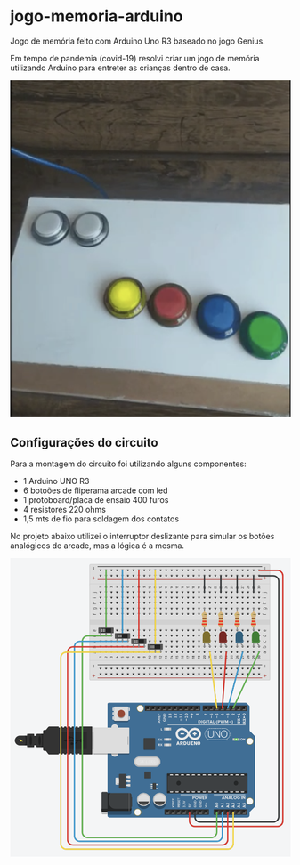 # jogo-memoria-arduino
Jogo de memória feito com Arduino Uno R3 baseado no jogo Genius.

Em tempo de pandemia (covid-19) resolvi criar um jogo de memória utilizando Arduino para entreter as crianças dentro de casa.

[![Demonstração de uso do jogo](image.png)](demo.mp4)

## Configurações do circuito

Para a montagem do circuito foi utilizando alguns componentes:

- 1 Arduino UNO R3
- 6 botoões de fliperama arcade com led
- 1 protoboard/placa de ensaio 400 furos
- 4 resistores 220 ohms
- 1,5 mts de fio para soldagem dos contatos

No projeto abaixo utilizei o interruptor deslizante para simular os botões analógicos de arcade, mas a lógica é a mesma.

![Demonstração do circuito](circuito.png)